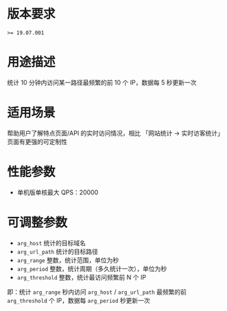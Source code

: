 # 版本要求

`>= 19.07.001`

# 用途描述

统计 10 分钟内访问某一路径最频繁的前 10 个 IP，数据每 5 秒更新一次

# 适用场景

帮助用户了解特点页面/API 的实时访问情况，相比 「网站统计 → 实时访客统计」页面有更强的可定制性

# 性能参数

- 单机版单核最大 QPS：20000

# 可调整参数

- `arg_host` 统计的目标域名
- `arg_url_path` 统计的目标路径
- `arg_range` 整数，统计范围，单位为秒
- `arg_period` 整数，统计周期（多久统计一次），单位为秒
- `arg_threshold` 整数，统计最访问频繁前 N 个 IP

即：统计 `arg_range` 秒内访问 `arg_host` / `arg_url_path` 最频繁的前 `arg_threshold` 个 IP，数据每 `arg_period` 秒更新一次
